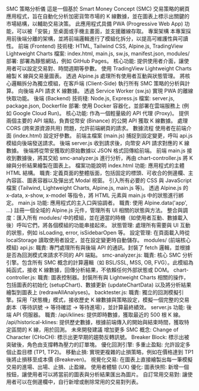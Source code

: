 SMC 策略分析儀
這是一個基於 Smart Money Concept (SMC) 交易策略的網頁應用程式，旨在自動化分析加密貨幣市場的 K 線數據，並在圖表上標示出關鍵的市場結構，以輔助交易決策。
此應用程式具備 PWA (Progressive Web App) 功能，可以被「安裝」至桌面或手機主畫面，並支援離線存取。
專案架構
本專案採用前後端分離的架構，並將前端邏輯進行了模組化拆分，以提高可維護性與可讀性。
前端 (Frontend)
技術棧: HTML, Tailwind CSS, Alpine.js, TradingView Lightweight Charts
檔案: index.html, main.js, sw.js, manifest.json, modules/
部署: 部署為靜態網站，例如 GitHub Pages。
核心功能:
提供使用者介面，讓使用者可以設定交易對、時間週期等參數。
使用 TradingView Lightweight Charts 繪製 K 線與交易量圖表。
透過 Alpine.js 處理所有使用者互動與狀態管理。
將核心邏輯拆分為獨立模組，在客戶端 (Client-Side) 執行所有 SMC 策略的分析與計算。
向後端 API 請求 K 線數據。
透過 Service Worker (sw.js) 實現 PWA 的離線快取功能。
後端 (Backend)
技術棧: Node.js, Express.js
檔案: server.js, package.json, Dockerfile
部署: 使用 Docker 容器化，並部署在雲端服務上 (例如 Google Cloud Run)。
核心功能:
作為一個輕量級的 API 代理 (Proxy)。
提供兩個主要的 API 端點，負責從幣安 (Binance) 的公開 API 獲取 K 線數據。
處理 CORS (跨來源資源共用) 問題，允許前端網頁的請求。
數據流程
使用者在前端介面 (index.html) 設定好參數。
前端主檔案 (main.js) 捕捉到設定變更，呼叫 api.js 模組向後端發送請求。
後端 server.js 收到請求後，向幣安 API 請求對應的 K 線數據。
後端將從幣安獲取的原始數據以 JSON 格式回傳給前端。
前端 main.js 接收到數據後，將其交給 smc-analyzer.js 進行分析，再由 chart-controller.js 將 K 線與分析結果繪製在圖表上。
檔案功能說明
index.html
功能: 應用程式的主體 HTML 結構。
職責:
定義頁面的整體版面，包括固定的標頭、可收合的側邊欄、主內容區、圖表容器以及彈出式 Modal 視窗。
引入所有必要的 CSS 與 JavaScript 檔案 (Tailwind, Lightweight Charts, Alpine.js, main.js 等)。
透過 Alpine.js 的 x-data, x-show, x-model 等指令，將 HTML 元素與 main.js 中的狀態進行綁定。
main.js
功能: 應用程式的主入口與協調者。
職責:
使用 Alpine.data('app', ...) 註冊一個全域的 Alpine.js 元件，管理所有 UI 相關的狀態與方法。
整合與調度：匯入所有 modules/ 中的模組，並在適當的時機（如使用者互動、數據載入後）呼叫它們，將各個模組的功能串接起來。
狀態管理: 處理所有需要與 UI 互動的狀態，例如 isLoading, error, isSidebarOpen 等。
設定管理: 在頁面載入時從 localStorage 讀取使用者設定，並在設定變更時自動儲存。
modules/ (前端核心模組)
api.js:
職責: 專門處理所有與後端 API 的通訊。封裝了 fetch 邏輯，並根據是否為回測模式來請求不同的 API 端點。
smc-analyzer.js:
職責: 核心 SMC 分析引擎。包含所有 SMC 概念的計算邏輯（如 BSL/SSL, MSS, OB, FVG）。此模組為純函式，接收 K 線數據，回傳分析結果，不依賴任何外部狀態或 DOM。
chart-controller.js:
職責: 圖表控制器。封裝所有與 Lightweight Charts 相關的操作，包括圖表的初始化 (setupChart)、數據更新 (updateChartData) 以及將分析結果繪製到圖表上 (redrawAllAnalyses)。
backtester.js:
職責: 獨立的回測模擬引擎。採用「狀態機」模式，接收歷史 K 線數據與策略設定，模擬一個完整的交易劇本（等待訊號 -> 等待確認 -> 等待進場），並計算最終績效。
server.js
功能: 後端 API 伺服器。
職責:
/api/klines: 提供即時數據，獲取最近的 500 根 K 線。
/api/historical-klines: 提供歷史數據，根據前端傳入的開始與結束時間，獲取特定區間的 K 線，用於回測。
未來開發建議
增加更多 SMC 概念:
Change of Character (CHoCH): 標示出更早期的趨勢反轉訊號。
Breaker Block: 標示出被突破後，角色由支撐轉為壓力的訂單塊。
優化回測引擎:
多重止盈點: 允許設定多個止盈目標 (TP1, TP2)。
移動止損: 實現更複雜的止損策略，例如在價格達到 TP1 後將止損移至成本價 (Breakeven)。
視覺化交易: 在圖表上直接繪製出每一筆模擬交易的進場、出場、止損、止盈線。
使用者體驗 (UX) 優化:
圖表快照: 新增一個按鈕，讓使用者可以將當前的圖表與分析結果匯出為圖片。
自訂常用交易對: 讓使用者可以在側邊欄中，自行新增或刪除常用的交易對列表。
